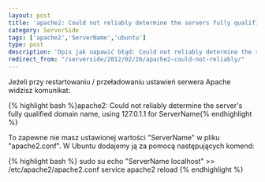 ```yaml
---
layout: post
title: 'apache2: Could not reliably determine the servers fully qualified domain name'
category: ServerSide
tags: ['apache2','ServerName','ubuntu']
type: post
description: 'Opis jak napawić błąd: Could not reliably determine the servers fully qualified domain name'
redirect_from: "/serverside/2012/02/26/apache2-could-not-reliably/"
---
```

Jeżeli przy restartowaniu / przeładowaniu ustawień serwera Apache widzisz komunikat:

{% highlight bash %}apache2: Could not reliably determine the server's fully qualified domain name, using 127.0.1.1 for ServerName{% endhighlight %}

To zapewne nie masz ustawionej wartości "ServerName" w pliku "apache2.conf". W Ubuntu dodajemy ją za pomocą następujących komend:

{% highlight bash %}
sudo su
echo "ServerName localhost" >> /etc/apache2/apache2.conf
service apache2 reload
{% endhighlight %}
